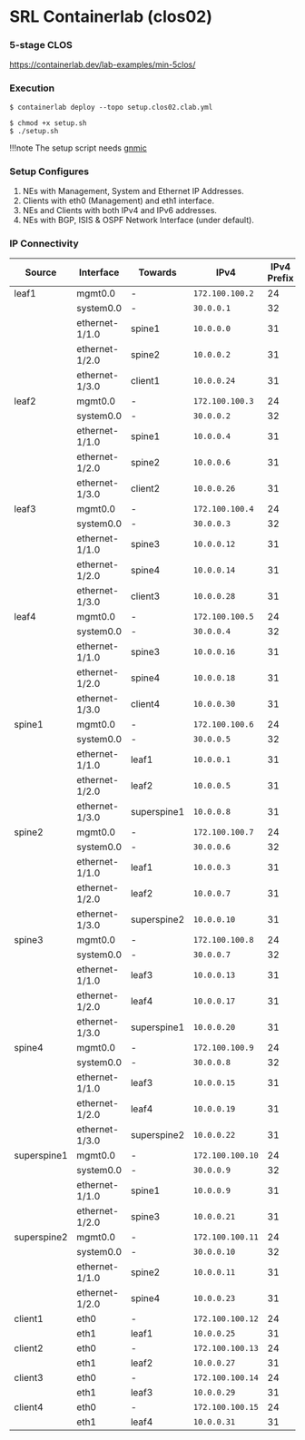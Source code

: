 # SRL Containerlab (clos02)

### 5-stage CLOS
https://containerlab.dev/lab-examples/min-5clos/

### Execution
```
$ containerlab deploy --topo setup.clos02.clab.yml

$ chmod +x setup.sh
$ ./setup.sh 
```

!!!note
    The setup script needs [gnmic](https://gnmic.openconfig.net/)

### Setup Configures
1. NEs with Management, System and Ethernet IP Addresses. 
2. Clients with eth0 (Management) and eth1 interface.
3. NEs and Clients with both IPv4 and IPv6 addresses.
4. NEs with BGP, ISIS & OSPF Network Interface (under default).

### IP Connectivity

| Source      | Interface      | Towards     | IPv4             | IPv4 Prefix | IPv6                   | IPv6 Prefix |
| ----------- | -------------- | ----------- | ---------------- | ----------- | ---------------------- | ----------- |
| leaf1       | mgmt0.0        | -           | `172.100.100.2 ` | 24          | `2001:172:100:100::2 ` | 64          |
|             | system0.0      | -           | `30.0.0.1      ` | 32          | `3000:30:0:0::1      ` | 128         |
|             | ethernet-1/1.0 | spine1      | `10.0.0.0      ` | 31          | `1000:10:0:0::0      ` | 127         |
|             | ethernet-1/2.0 | spine2      | `10.0.0.2      ` | 31          | `1000:10:0:0::2      ` | 127         |
|             | ethernet-1/3.0 | client1     | `10.0.0.24     ` | 31          | `1000:10:0:0::24     ` | 127         |
| leaf2       | mgmt0.0        | -           | `172.100.100.3 ` | 24          | `2001:172:100:100::3 ` | 64          |
|             | system0.0      | -           | `30.0.0.2      ` | 32          | `3000:30:0:0::2      ` | 128         |
|             | ethernet-1/1.0 | spine1      | `10.0.0.4      ` | 31          | `1000:10:0:0::4      ` | 127         |
|             | ethernet-1/2.0 | spine2      | `10.0.0.6      ` | 31          | `1000:10:0:0::6      ` | 127         |
|             | ethernet-1/3.0 | client2     | `10.0.0.26     ` | 31          | `1000:10:0:0::26     ` | 127         |
| leaf3       | mgmt0.0        | -           | `172.100.100.4 ` | 24          | `2001:172:100:100::4 ` | 64          |
|             | system0.0      | -           | `30.0.0.3      ` | 32          | `3000:30:0:0::3      ` | 128         |
|             | ethernet-1/1.0 | spine3      | `10.0.0.12     ` | 31          | `1000:10:0:0::12     ` | 127         |
|             | ethernet-1/2.0 | spine4      | `10.0.0.14     ` | 31          | `1000:10:0:0::14     ` | 127         |
|             | ethernet-1/3.0 | client3     | `10.0.0.28     ` | 31          | `1000:10:0:0::28     ` | 127         |
| leaf4       | mgmt0.0        | -           | `172.100.100.5 ` | 24          | `2001:172:100:100::5 ` | 64          |
|             | system0.0      | -           | `30.0.0.4      ` | 32          | `3000:30:0:0::4      ` | 128         |
|             | ethernet-1/1.0 | spine3      | `10.0.0.16     ` | 31          | `1000:10:0:0::16     ` | 127         |
|             | ethernet-1/2.0 | spine4      | `10.0.0.18     ` | 31          | `1000:10:0:0::18     ` | 127         |
|             | ethernet-1/3.0 | client4     | `10.0.0.30     ` | 31          | `1000:10:0:0::30     ` | 127         |
| spine1      | mgmt0.0        | -           | `172.100.100.6 ` | 24          | `2001:172:100:100::6 ` | 64          |
|             | system0.0      | -           | `30.0.0.5      ` | 32          | `3000:30:0:0::5      ` | 128         |
|             | ethernet-1/1.0 | leaf1       | `10.0.0.1      ` | 31          | `1000:10:0:0::1      ` | 127         |
|             | ethernet-1/2.0 | leaf2       | `10.0.0.5      ` | 31          | `1000:10:0:0::5      ` | 127         |
|             | ethernet-1/3.0 | superspine1 | `10.0.0.8      ` | 31          | `1000:10:0:0::8      ` | 127         |
| spine2      | mgmt0.0        | -           | `172.100.100.7 ` | 24          | `2001:172:100:100::7 ` | 64          |
|             | system0.0      | -           | `30.0.0.6      ` | 32          | `3000:30:0:0::6      ` | 128         |
|             | ethernet-1/1.0 | leaf1       | `10.0.0.3      ` | 31          | `1000:10:0:0::3      ` | 127         |
|             | ethernet-1/2.0 | leaf2       | `10.0.0.7      ` | 31          | `1000:10:0:0::7      ` | 127         |
|             | ethernet-1/3.0 | superspine2 | `10.0.0.10     ` | 31          | `1000:10:0:0::10     ` | 127         |
| spine3      | mgmt0.0        | -           | `172.100.100.8 ` | 24          | `2001:172:100:100::8 ` | 64          |
|             | system0.0      | -           | `30.0.0.7      ` | 32          | `3000:30:0:0::7      ` | 128         |
|             | ethernet-1/1.0 | leaf3       | `10.0.0.13     ` | 31          | `1000:10:0:0::13     ` | 127         |
|             | ethernet-1/2.0 | leaf4       | `10.0.0.17     ` | 31          | `1000:10:0:0::17     ` | 127         |
|             | ethernet-1/3.0 | superspine1 | `10.0.0.20     ` | 31          | `1000:10:0:0::20     ` | 127         |
| spine4      | mgmt0.0        | -           | `172.100.100.9 ` | 24          | `2001:172:100:100::9 ` | 64          |
|             | system0.0      | -           | `30.0.0.8      ` | 32          | `3000:30:0:0::8      ` | 128         |
|             | ethernet-1/1.0 | leaf3       | `10.0.0.15     ` | 31          | `1000:10:0:0::15     ` | 127         |
|             | ethernet-1/2.0 | leaf4       | `10.0.0.19     ` | 31          | `1000:10:0:0::19     ` | 127         |
|             | ethernet-1/3.0 | superspine2 | `10.0.0.22     ` | 31          | `1000:10:0:0::22     ` | 127         |
| superspine1 | mgmt0.0        | -           | `172.100.100.10` | 24          | `2001:172:100:100::10` | 64          |
|             | system0.0      | -           | `30.0.0.9      ` | 32          | `3000:30:0:0::9      ` | 128         |
|             | ethernet-1/1.0 | spine1      | `10.0.0.9      ` | 31          | `1000:10:0:0::9      ` | 127         |
|             | ethernet-1/2.0 | spine3      | `10.0.0.21     ` | 31          | `1000:10:0:0::21     ` | 127         |
| superspine2 | mgmt0.0        | -           | `172.100.100.11` | 24          | `2001:172:100:100::11` | 64          |
|             | system0.0      | -           | `30.0.0.10     ` | 32          | `3000:30:0:0::10     ` | 128         |
|             | ethernet-1/1.0 | spine2      | `10.0.0.11     ` | 31          | `1000:10:0:0::11     ` | 127         |
|             | ethernet-1/2.0 | spine4      | `10.0.0.23     ` | 31          | `1000:10:0:0::23     ` | 127         |
| client1     | eth0           | -           | `172.100.100.12` | 24          | `2001:172:100:100::12` | 64          |
|             | eth1           | leaf1       | `10.0.0.25     ` | 31          | `1000:10:0:0::25     ` | 127         |
| client2     | eth0           | -           | `172.100.100.13` | 24          | `2001:172:100:100::13` | 64          |
|             | eth1           | leaf2       | `10.0.0.27     ` | 31          | `1000:10:0:0::27     ` | 127         |
| client3     | eth0           | -           | `172.100.100.14` | 24          | `2001:172:100:100::14` | 64          |
|             | eth1           | leaf3       | `10.0.0.29     ` | 31          | `1000:10:0:0::29     ` | 127         |
| client4     | eth0           | -           | `172.100.100.15` | 24          | `2001:172:100:100::15` | 64          |
|             | eth1           | leaf4       | `10.0.0.31     ` | 31          | `1000:10:0:0::31     ` | 127         |
